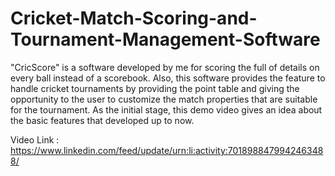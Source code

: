 # Cricket-Match-Scoring-and-Tournament-Management-Software

"CricScore" is a software developed by me for scoring the full of details on every ball instead of a scorebook. Also, this software provides the feature to handle cricket tournaments by providing the point table and giving the opportunity to the user to customize the match properties that are suitable for the tournament. As the initial stage, this demo video gives an idea about the basic features that developed up to now.  

Video Link : https://www.linkedin.com/feed/update/urn:li:activity:7018988479942463488/
